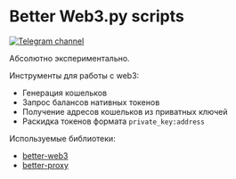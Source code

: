 # Better Web3.py scripts
[![Telegram channel](https://img.shields.io/endpoint?url=https://runkit.io/damiankrawczyk/telegram-badge/branches/master?url=https://t.me/cum_insider)](https://t.me/cum_insider)

Абсолютно экспериментально.

Инструменты для работы с web3:
- Генерация кошельков
- Запрос балансов нативных токенов
- Получение адресов кошельков из приватных ключей
- Раскидка токенов формата `private_key:address`

Используемые библиотеки:
- [better-web3](https://github.com/alenkimov/better_web3)
- [better-proxy](https://github.com/alenkimov/better_proxy)
